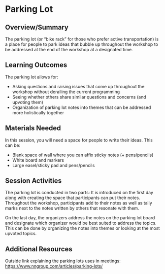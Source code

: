 # Parking Lot

## Overview/Summary
The parking lot (or “bike rack” for those who prefer active transportation) is a place for people to park ideas that bubble up throughout the workshop to be addressed at the end of the workshop at a designated time. 

## Learning Outcomes
The parking lot allows for:
* Asking questions and raising issues that come up throughout the workshop without derailing the current programming
* Seeing whether others share similar questions and concerns (and upvoting them)
* Organization of parking lot notes into themes that can be addressed more holistically together

## Materials Needed
In this session, you will need a space for people to write their ideas. This can be:
* Blank space of wall where you can affix sticky notes (+ pens/pencils)
* White board and markers
* Large easel/sticky pad and pens/pencils

## Session Activities
The parking lot is conducted in two parts:
It is introduced on the first day along with creating the space that participants can put their notes. Throughout the workshop, participants add to their notes as well as tally marks next to the notes written by others that resonate with them.

On the last day, the organizers address the notes on the parking lot board and designate which organizer would be best suited to address the topics. This can be done by organizing the notes into themes or looking at the most upvoted topics.

## Additional Resources
Outside link explaining the parking lots uses in meetings: https://www.nngroup.com/articles/parking-lots/ 


